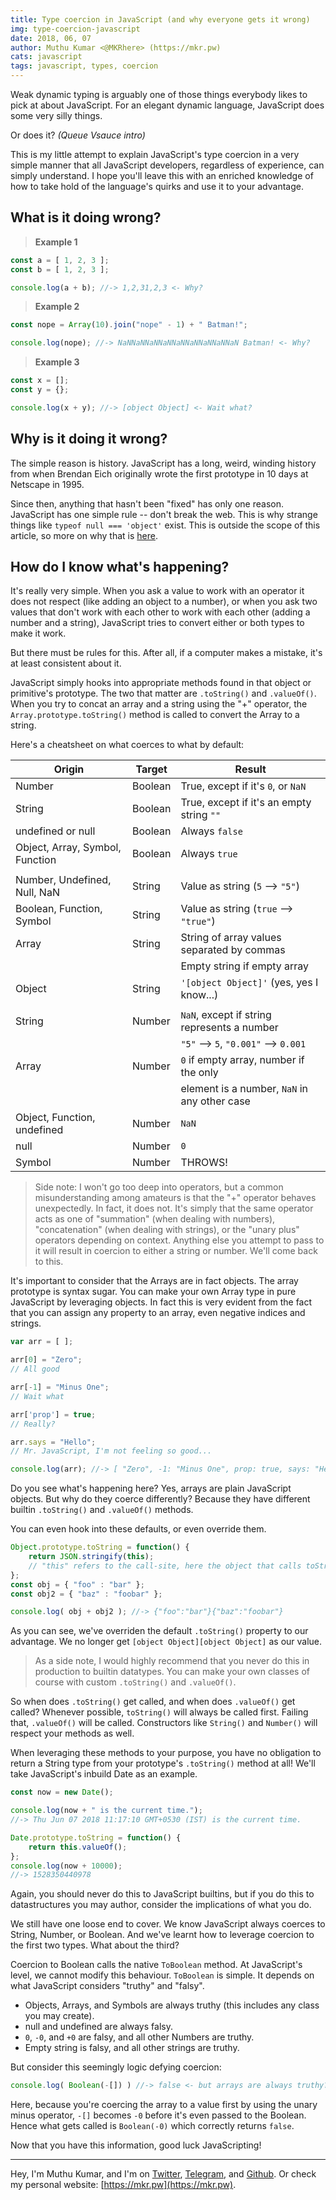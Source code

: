 ```yaml
---
title: Type coercion in JavaScript (and why everyone gets it wrong)
img: type-coercion-javascript
date: 2018, 06, 07
author: Muthu Kumar <@MKRhere> (https://mkr.pw)
cats: javascript
tags: javascript, types, coercion
---
```


Weak dynamic typing is arguably one of those things everybody likes to pick at about JavaScript. For an elegant dynamic language, JavaScript does some very silly things.

Or does it? _(Queue Vsauce intro)_

This is my little attempt to explain JavaScript's type coercion in a very simple manner that all JavaScript developers, regardless of experience, can simply understand. I hope you'll leave this with an enriched knowledge of how to take hold of the language's quirks and use it to your advantage.

## What is it doing wrong?

> **Example 1**

```JavaScript
const a = [ 1, 2, 3 ];
const b = [ 1, 2, 3 ];

console.log(a + b); //-> 1,2,31,2,3 <- Why?
```

> **Example 2**

```JavaScript
const nope = Array(10).join("nope" - 1) + " Batman!";

console.log(nope); //-> NaNNaNNaNNaNNaNNaNNaNNaNNaN Batman! <- Why?
```

> **Example 3**

```JavaScript
const x = [];
const y = {};

console.log(x + y); //-> [object Object] <- Wait what?
```

## Why is it doing it wrong?

The simple reason is history. JavaScript has a long, weird, winding history from when Brendan Eich originally wrote the first prototype in 10 days at Netscape in 1995.

Since then, anything that hasn't been "fixed" has only one reason. JavaScript has one simple rule -- don't break the web. This is why strange things like `typeof null === 'object'` exist. This is outside the scope of this article, so more on why that is [here](https://developer.mozilla.org/en-US/docs/Web/JavaScript/Reference/Operators/typeof#null).

## How do I know what's happening?

It's really very simple. When you ask a value to work with an operator it does not respect (like adding an object to a number), or when you ask two values that don't work with each other to work with each other (adding a number and a string), JavaScript tries to convert either or both types to make it work.

But there must be rules for this. After all, if a computer makes a mistake, it's at least consistent about it.

JavaScript simply hooks into appropriate methods found in that object or primitive's prototype. The two that matter are `.toString()` and `.valueOf()`. When you try to concat an array and a string using the "+" operator, the `Array.prototype.toString()` method is called to convert the Array to a string.

Here's a cheatsheet on what coerces to what by default:

| Origin                          | Target  | Result                                       |
|---------------------------------|---------|----------------------------------------------|
| Number                          | Boolean | True, except if it's `0`, or `NaN`           |
| String                          | Boolean | True, except if it's an empty string `""`    |
| undefined or null               | Boolean | Always `false`                               |
| Object, Array, Symbol, Function | Boolean | Always `true`                                |
|                                 |         |                                              |
| Number, Undefined, Null, NaN    | String  | Value as string (`5` --> `"5"`)              |
| Boolean, Function, Symbol       | String  | Value as string (`true` --> `"true"`)        |
| Array                           | String  | String of array values separated by commas   |
|                                 |         | Empty string if empty array                  |
| Object                          | String  | `'[object Object]'` (yes, yes I know...)     |
|                                 |         |                                              |
| String                          | Number  | `NaN`, except if string represents a number  |
|                                 |         | `"5"` --> `5`, `"0.001"` --> `0.001`         |
| Array                           | Number  | `0` if empty array, number if the only       |
|                                 |         | element is a number, `NaN` in any other case |
| Object, Function, undefined     | Number  | `NaN`                                        |
| null                            | Number  | `0`                                          |
| Symbol                          | Number  | THROWS!                                      |

> Side note: I won't go too deep into operators, but a common misunderstanding among amateurs is that the "+" operator behaves unexpectedly. In fact, it does not. It's simply that the same operator acts as one of "summation" (when dealing with numbers), "concatenation" (when dealing with strings), or the "unary plus" operators depending on context. Anything else you attempt to pass to it will result in coercion to either a string or number. We'll come back to this.

It's important to consider that the Arrays are in fact objects. The array prototype is syntax sugar. You can make your own Array type in pure JavaScript by leveraging objects. In fact this is very evident from the fact that you can assign any property to an array, even negative indices and strings.

```JavaScript
var arr = [ ];

arr[0] = "Zero";
// All good

arr[-1] = "Minus One";
// Wait what

arr['prop'] = true;
// Really?

arr.says = "Hello";
// Mr. JavaScript, I'm not feeling so good...

console.log(arr); //-> [ "Zero", -1: "Minus One", prop: true, says: "Hello" ]
```

Do you see what's happening here? Yes, arrays are plain JavaScript objects. But why do they coerce differently? Because they have different builtin `.toString()` and `.valueOf()` methods.

You can even hook into these defaults, or even override them.

```JavaScript
Object.prototype.toString = function() {
	return JSON.stringify(this);
	// "this" refers to the call-site, here the object that calls toString()
};
const obj = { "foo" : "bar" };
const obj2 = { "baz" : "foobar" };

console.log( obj + obj2 ); //-> {"foo":"bar"}{"baz":"foobar"}
```

As you can see, we've overriden the default `.toString()` property to our advantage. We no longer get `[object Object][object Object]` as our value.

> As a side note, I would highly recommend that you never do this in production to builtin datatypes. You can make your own classes of course with custom `.toString()` and `.valueOf()`.

So when does `.toString()` get called, and when does `.valueOf()` get called? Whenever possible, `toString()` will always be called first. Failing that, `.valueOf()` will be called. Constructors like `String()` and `Number()` will respect your methods as well.

When leveraging these methods to your purpose, you have no obligation to return a String type from your prototype's `.toString()` method at all! We'll take JavaScript's inbuild Date as an example.

```JavaScript
const now = new Date();

console.log(now + " is the current time.");
//-> Thu Jun 07 2018 11:17:10 GMT+0530 (IST) is the current time.

Date.prototype.toString = function() {
	return this.valueOf();
};
console.log(now + 10000);
//-> 1528350440978
```

Again, you should never do this to JavaScript builtins, but if you do this to datastructures you may author, consider the implications of what you do.

We still have one loose end to cover. We know JavaScript always coerces to String, Number, or Boolean. And we've learnt how to leverage coercion to the first two types. What about the third?

Coercion to Boolean calls the native `ToBoolean` method. At JavaScript's level, we cannot modify this behaviour. `ToBoolean` is simple. It depends on what JavaScript considers "truthy" and "falsy".

- Objects, Arrays, and Symbols are always truthy (this includes any class you may create).
- null and undefined are always falsy.
- `0`, `-0`, and `+0` are falsy, and all other Numbers are truthy.
- Empty string is falsy, and all other strings are truthy.

But consider this seemingly logic defying coercion:

```JavaScript
console.log( Boolean(-[]) ) //-> false <- but arrays are always truthy?
```

Here, because you're coercing the array to a value first by using the unary minus operator, `-[]` becomes `-0` before it's even passed to the Boolean. Hence what gets called is `Boolean(-0)` which correctly returns `false`.

Now that you have this information, good luck JavaScripting!

---

Hey, I'm Muthu Kumar, and I'm on [Twitter](https://twitter.com/MKRhere), [Telegram](https://t.me/MKRhere), and [Github](https://github.com/codefeathers). Or check my personal website: [https://mkr.pw](https://mkr.pw).
